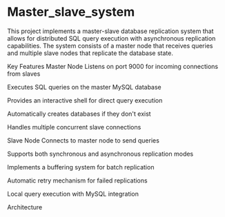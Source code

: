 # Master_slave_system
This project implements a master-slave database replication system that allows for distributed SQL query execution with asynchronous replication capabilities. The system consists of a master node that receives queries and multiple slave nodes that replicate the database state.

Key Features
Master Node
Listens on port 9000 for incoming connections from slaves

Executes SQL queries on the master MySQL database

Provides an interactive shell for direct query execution

Automatically creates databases if they don't exist

Handles multiple concurrent slave connections

Slave Node
Connects to master node to send queries

Supports both synchronous and asynchronous replication modes

Implements a buffering system for batch replication

Automatic retry mechanism for failed replications

Local query execution with MySQL integration

Architecture


